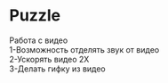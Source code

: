 # Puzzle

Работа с видео </br>
1-Возможность отделять звук от видео</br>
2-Ускорять видео 2Х</br>
3-Делать гифку из видео</br>
